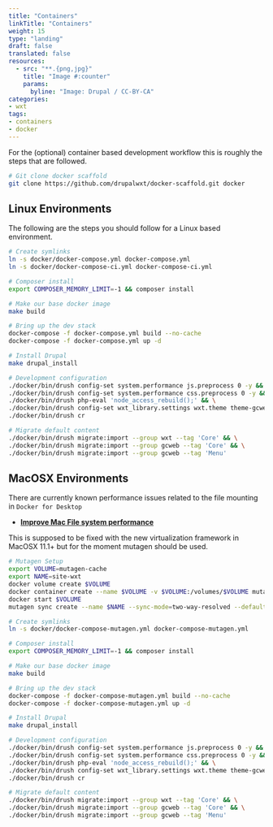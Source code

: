 ```yaml
---
title: "Containers"
linkTitle: "Containers"
weight: 15
type: "landing"
draft: false
translated: false
resources:
  - src: "**.{png,jpg}"
    title: "Image #:counter"
    params:
      byline: "Image: Drupal / CC-BY-CA"
categories:
- wxt
tags:
- containers
- docker
---
```


For the (optional) container based development workflow this is roughly the steps that are followed.

```sh
# Git clone docker scaffold
git clone https://github.com/drupalwxt/docker-scaffold.git docker
```

## Linux Environments

The following are the steps you should follow for a Linux based environment.

```sh
# Create symlinks
ln -s docker/docker-compose.yml docker-compose.yml
ln -s docker/docker-compose-ci.yml docker-compose-ci.yml

# Composer install
export COMPOSER_MEMORY_LIMIT=-1 && composer install

# Make our base docker image
make build

# Bring up the dev stack
docker-compose -f docker-compose.yml build --no-cache
docker-compose -f docker-compose.yml up -d

# Install Drupal
make drupal_install

# Development configuration
./docker/bin/drush config-set system.performance js.preprocess 0 -y && \
./docker/bin/drush config-set system.performance css.preprocess 0 -y && \
./docker/bin/drush php-eval 'node_access_rebuild();' && \
./docker/bin/drush config-set wxt_library.settings wxt.theme theme-gcweb -y && \
./docker/bin/drush cr

# Migrate default content
./docker/bin/drush migrate:import --group wxt --tag 'Core' && \
./docker/bin/drush migrate:import --group gcweb --tag 'Core' && \
./docker/bin/drush migrate:import --group gcweb --tag 'Menu'
```

## MacOSX Environments

There are currently known performance issues related to the file mounting in `Docker for Desktop`

- **[Improve Mac File system performance][docker-mac]**

This is supposed to be fixed with the new virtualization framework in MacOSX 11.1+ but for the moment mutagen should be used.

```sh
# Mutagen Setup
export VOLUME=mutagen-cache
export NAME=site-wxt
docker volume create $VOLUME
docker container create --name $VOLUME -v $VOLUME:/volumes/$VOLUME mutagenio/sidecar:0.13.0-beta3
docker start $VOLUME
mutagen sync create --name $NAME --sync-mode=two-way-resolved --default-file-mode-beta 0666 --default-directory-mode-beta 0777  $(pwd) docker://mutagen-cache/volumes/mutagen-cache

# Create symlinks
ln -s docker/docker-compose-mutagen.yml docker-compose-mutagen.yml

# Composer install
export COMPOSER_MEMORY_LIMIT=-1 && composer install

# Make our base docker image
make build

# Bring up the dev stack
docker-compose -f docker-compose-mutagen.yml build --no-cache
docker-compose -f docker-compose-mutagen.yml up -d

# Install Drupal
make drupal_install

# Development configuration
./docker/bin/drush config-set system.performance js.preprocess 0 -y && \
./docker/bin/drush config-set system.performance css.preprocess 0 -y && \
./docker/bin/drush php-eval 'node_access_rebuild();' && \
./docker/bin/drush config-set wxt_library.settings wxt.theme theme-gcweb -y && \
./docker/bin/drush cr

# Migrate default content
./docker/bin/drush migrate:import --group wxt --tag 'Core' && \
./docker/bin/drush migrate:import --group gcweb --tag 'Core' && \
./docker/bin/drush migrate:import --group gcweb --tag 'Menu'
```

<!-- Links Referenced -->

[docker-mac]:      https://github.com/docker/roadmap/issues/7
[docker-scaffold]: https://github.com/drupalwxt/docker-scaffold.git
